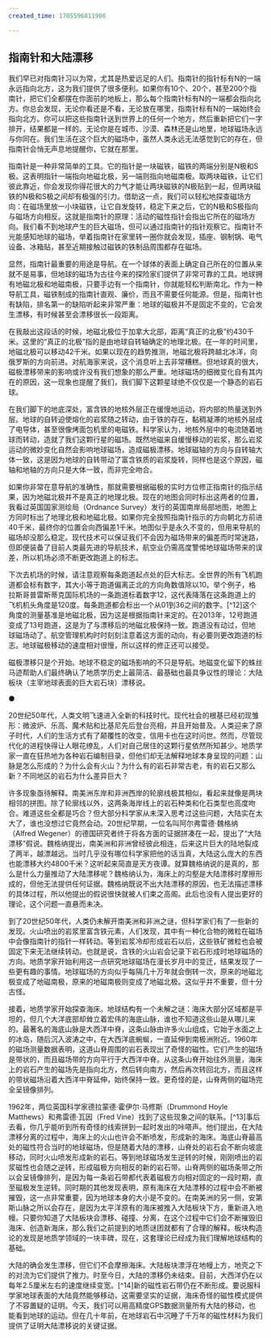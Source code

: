 ```yaml
---
created_time: 1705596811906

---
```

## 指南针和大陆漂移

我们早已对指南针习以为常，尤其是热爱远足的人们。指南针的指针标有N的一端永远指向北方，这为我们提供了很多便利。如果你有10个、20个，甚至200个指南针，把它们全都摆在你面前的地板上，那么每个指南针标有N的一端都会指向北方。你总会发现，无论你看还是不看，无论放在哪里，指南针标有N的一端始终会指向北方。你可以把这些指南针送到世界上的任何一个地方，然后重新把它们一字排开，结果都是一样的。无论你是在城市、沙漠、森林还是山地里，地球磁场永远与你同在。我们生活在这个巨大的磁场中，虽然人类永远无法感觉到它的存在，但指南针会悄无声息地提醒你，它就在那里。

指南针是一种非常简单的工具。它的指针是一块磁铁，磁铁的两端分别是N极和S极。这表明指针一端指向地磁北极，另一端则指向地磁南极。取两块磁铁，让它们彼此靠近，你会发现你得花很大的力气才能让两块磁铁的N极贴到一起，但两块磁铁的N极和S极之间却有极强的引力。借助这一点，我们可以轻松地探查磁场方向：在磁场里放一小块磁铁，让它自发旋转，稳定下来之后，它的N极和S极指向与磁场方向相反。这就是指南针的原理：活动的磁性指针会指出它所在的磁场方向。我们看不到地球产生的巨大磁场，但可以通过指南针的指针观察它。指南针不光能感知地球的磁场，举着指南针在家里转一圈你就会发现，插座、钢制锅、电气设备、冰箱贴，甚至近期接触过磁铁的铁制品周围都存在磁场。

显然，指南针最重要的用途是导航。在一个球体的表面上确定自己所在的位置从来就不是易事，但地球的磁场为古往今来的探险家们提供了非常可靠的工具。地球拥有地磁北极和地磁南极，只要手边有一个指南针，你就能轻松判断南北。作为一种导航工具，磁铁制成的指南针直观、廉价，而且不需要任何能源。但是，指南针也有缺陷，排名第一的缺陷听起来非常严重：地球的磁极并不是固定不变的，它会发生漂移，有时候甚至会漂移很长一段距离。

在我敲出这段话的时候，地磁北极位于加拿大北部，距离“真正的北极”约430千米。这里的“真正的北极”指的是由地球自转轴确定的地理北极。在一年的时间里，地磁北极可以移动42千米。如果以现在的趋势推测，地磁北极将跨越北冰洋，向俄罗斯的方向前进。对航海家来说，这个消息听上去非常糟糕。但地球真的很大，磁极漂移带来的影响或许没有我们想象的那么严重。地球磁场的细微变化自有其内在的原因，这一现象也提醒了我们，我们脚下这颗星球绝不仅仅是一个静态的岩石球。

在我们脚下的地底深处，富含铁的地核外层正在缓慢地运动，将内部的热量送到外层。地球的自转迫使熔化的岩浆随之转动，由于铁的存在，黏稠凝滞的地核外层成了电导体，甚至很像烤面包机里的电磁铁。科学家认为，地核外层中的电流随着地球而转动，造就了我们这颗行星的磁场。既然地磁来自缓慢移动的岩浆，那么岩浆运动的微妙变化自然会影响地球磁场，造成磁极漂移。地球磁轴的方向与自转轴大体一致，这是因为地球的自转带动了富含铁质的岩浆旋转，同样也是这个原因，磁轴和地轴的方向只是大体一致，而非完全吻合。

如果你非常在意导航的准确性，那就需要根据磁极的实时方位修正指南针的指示结果，因为地磁北极并不是真正的地理北极。现在的地图会同时标出这两者的位置，我看过英国国家测绘局（Ordnance Survey）发行的英国南岸局部地图，地图上方同时标出了地理北极和地磁北极。如果你完全按照指南针指示的方向朝北方前进40千米，最终你的位置会向西偏差1千米。地图似乎是永久不变的，但用来导航的磁场却没那么稳定。现代技术可以保证我们不会因为磁场带来的偏差而时常迷路，但即便装备了目前人类最先进的导航技术，航空业仍需高度警惕地球磁场带来的误差，所以机场必须不断更改跑道上的标志。

下次去机场的时候，请注意观察每条跑道起点处的巨大标志。全世界的所有飞机跑道都会标有数字，其大小等于跑道偏离正北的方向角数值除以10。举个例子，格拉斯哥普雷斯蒂克国际机场的一条跑道标着数字12，这代表降落在这条跑道上的飞机机头角度是120度。每条跑道都会标出一个从01到36之间的数字。[^12]这个角度的测量基准是地磁北极，因为这是根据指南针来定的。在2013年，12号跑道变成了13号跑道，这是为了与漂移后的地磁北极保持一致。跑道没有动过，但地球磁场动了。航空管理机构时时刻刻注意着这方面的动向，有必要则更改跑道的标志。地球磁极移动的速度相对很慢，所以这样的修正还可以接受。

磁极漂移只是个开始。地球不稳定的磁场影响的不只是导航。地磁变化留下的蛛丝马迹帮助人们最终确认了地质学历史上最简洁、最基础也最具争议性的理论：大陆板块（主宰地球表面的巨大岩石块）漂移说。

●

20世纪50年代，人类文明飞速进入全新的科技时代。现代社会的根基已经初现雏形：微波炉、乐高、魔术贴和比基尼先后登台亮相，并且开始普及。人类迎来了原子时代，人们的生活方式有了颠覆性的改变，信用卡也在这时问世。然而，尽管现代化的进程快得让人眼花缭乱，人们对自己居住的这颗行星依然所知甚少。地质学家一直在狂热地为各种岩石编制目录，但他们却无法解释地球本身呈现的问题：山脉是怎么形成的？为什么会有火山？为什么有的岩石非常古老，有的岩石又那么新？不同地区的岩石为什么差异巨大？

许多现象亟待解释。南美洲东岸和非洲西岸的轮廓线极其相似，看起来就像是两块相邻的拼图。除了轮廓线以外，这两条海岸线上的岩石种类和化石类型也高度吻合。难道这些全都是巧合？但大部分科学家从未深入思考过这些问题，大陆实在太大了，谁也没想过它竟然会动。20世纪早期，一位名叫阿尔弗雷德·魏格纳（Alfred Wegener）的德国研究者终于将各方面的证据拼凑在一起，提出了“大陆漂移”假说。魏格纳提出，南美洲和非洲曾经彼此相连，后来这片巨大的陆地裂成了两半，越漂越远。当时几乎没有哪位科学家把他的话当真，大陆这么庞大的东西也能漂移大约4800千米？这听起来简直是天方夜谭。就算魏格纳说的是真的，那么是什么力量推动了大陆漂移呢？魏格纳认为，海床上的沟壑是大陆漂移时摩擦形成的，但他无法提供任何证据。魏格纳既说不出大陆漂移的原因，也无法描述漂移的具体过程，所以他提出的假说很快就被人们束之高阁。此后也没有人提出更好的理论，这个问题一直悬而未决。

到了20世纪50年代，人类仍未解开南美洲和非洲之谜，但科学家们有了一些新的发现。火山喷出的岩浆里富含铁元素，人们发现，其中有一种化合物的微粒在磁场中会像指南针的指针一样转动。等到岩浆冷却形成岩石以后，这些铁矿微粒也会被固定下来无法继续转动。也就是说，含铁的火山岩会记录下岩石形成时地球磁场的方向。地质学家开始利用这一点研究地球磁场在漫长岁月中的变迁，结果发现了一些更有趣的事情。地球磁场的方向似乎每隔几十万年就会倒转一次，原来的地磁北极变成了地磁南极，原来的地磁南极则变成了地磁北极。这似乎并不重要，但十分古怪。

接着，地质学家开始探查海床。地球结构有一个未解之谜：海床大部分区域都是平坦的，但几个大洋底部却耸立着宏伟的海底山脉，谁也不知道这些山是从哪儿来的。最著名的海底山脉是大西洋中脊，这条山脉由许多火山组成，它始于水面之上的冰岛，随后沉入波涛之中，在大西洋底蜿蜒，一直延伸到南极洲附近。1960年的磁场测量数据表明，这道山脊周围的岩石表现出了奇怪的磁性。它们产生的磁场是带状的，而且磁场带的方向平行于大西洋中脊。从这条山脊开始往外测量，海床上的岩石产生的磁场先是指向北方，然后转向南方，然后再次转回北方，而且这样的带状磁场沿着大西洋中脊延伸，始终保持一致。更奇怪的是，山脊两侧的磁场完全呈镜像排列。

1962年，两位英国科学家德拉蒙德·霍伊尔·马修斯（Drummond Hoyle Matthews）和弗雷德·瓦因（Fred Vine）找到了这些现象之间的联系。[^13]事后去看，你几乎能听到所有奇怪的线索拼到一起时发出的咔嗒声。他们提出，在大陆漂移分离的过程中，海床上的火山也许会不断喷发，形成新的海床。海底山脊最高处的磁性符合当时的地球磁场，但是随着大陆的漂移，山脊处的岩石会不断向坡底移动，同时火山喷发形成新的岩石。等到地球磁场发生逆转的时候，刚刚喷出的岩浆磁性也会随之逆转，形成磁极方向相反的新的岩石带。山脊两侧的磁场条带之所以会呈镜像排列，是因为每一条岩石带都代表着磁极方向相对固定的一段时期，直至磁极发生逆转。同时期的其他发现表明，原有海床在大陆漂移的过程中会不断被摧毁，这一点非常重要，因为地球本身的大小是不变的。在南美洲的另一侧，安第斯山脉之所以会存在，是因为太平洋原有的海床被推入大陆板块下方，重新进入地幔。只要你知道了大陆板块会漂移、碰撞、分离，在这个过程中它们会不断摧毁旧海床、创造新海床，那么我们之前提到的地质谜团就都有了合理的解释。板块构造论的发现是地质学领域的一块丰碑，现在，这套理论已经成为我们理解地球结构的基础。

大陆的确会发生漂移，但它们不会摩擦海床。大陆板块漂浮在地幔上方，地壳之下的对流为它们提供了推力。时至今日，大陆的漂移仍未结束。目前，大西洋仍在以每年2.5厘米左右的速度继续变宽。[^14]新的磁性岩石带仍在不断形成。要说服科学家地球表面的大陆竟然能够移动，这需要坚实的证据，海床奇怪的磁性模式提供了不容置疑的证明。今天，我们可以用高精度GPS数据测量所有大陆的移动，也能看到地球的运动。但在几十年前，在地球岩石中沉睡了千万年的磁性材料为我们提供了证明大陆漂移说的关键证据。